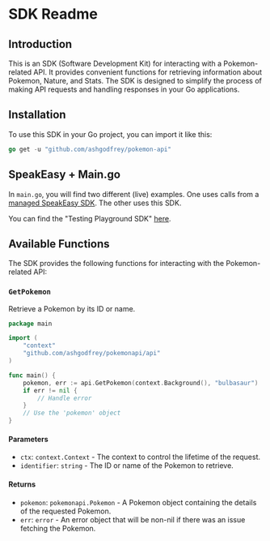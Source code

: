 # SDK Readme

## Introduction

This is an SDK (Software Development Kit) for interacting with a Pokemon-related API. It provides convenient functions for retrieving information about Pokemon, Nature, and Stats. The SDK is designed to simplify the process of making API requests and handling responses in your Go applications.

## Installation

To use this SDK in your Go project, you can import it like this:

```go
go get -u "github.com/ashgodfrey/pokemon-api"
```

## SpeakEasy + Main.go 

In `main.go`, you will find two different (live) examples. One uses calls from a [managed SpeakEasy SDK](https://www.speakeasyapi.dev/docs/create-client-sdks). The other uses this SDK.  

You can find the "Testing Playground SDK" [here](https://github.com/speakeasy-sdks/testing-playground-sdk).

## Available Functions

The SDK provides the following functions for interacting with the Pokemon-related API:

### `GetPokemon`

Retrieve a Pokemon by its ID or name.

```go
package main

import (
	"context"
	"github.com/ashgodfrey/pokemonapi/api"
)

func main() {
	pokemon, err := api.GetPokemon(context.Background(), "bulbasaur")
	if err != nil {
		// Handle error
	}
	// Use the 'pokemon' object
}
```

#### Parameters

- `ctx`: `context.Context` - The context to control the lifetime of the request.
- `identifier`: `string` - The ID or name of the Pokemon to retrieve.

#### Returns

- `pokemon`: `pokemonapi.Pokemon` - A Pokemon object containing the details of the requested Pokemon.
- `err`: `error` - An error object that will be non-nil if there was an issue fetching the Pokemon.
